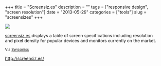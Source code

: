 +++
title = "Screensiz.es"
description = ""
tags = ["responsive design", "screen resolution"]
date = "2013-05-29"
categories = ["tools"]
slug = "screensizes"
+++


<div class="notebook-screenshot"><img src="http://media.konigi.com/tools/external/screensizes-1.png"  /></div>
<p><a href="http://screensiz.es/">screensiz.es</a> displays a table of screen specifications including resolution and pixel density for popular devices and monitors currently on the market.</p>
<p><small>Via <a href="http://www.swiss-miss.com/2013/05/screensiz-es.html">Swissmiss</a></small></p>
  
<p><a href="http://screensiz.es/">http://screensiz.es/</a></p>
      
